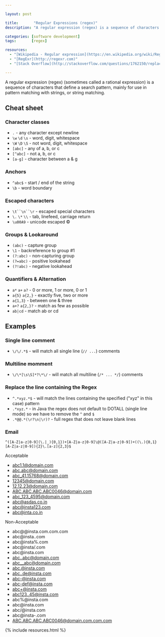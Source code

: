 ```yaml
---

layout: post

title:       "Regular Expressions (regex)"
description: "A regular expression (regex) is a sequence of characters that define a search pattern, mainly for use in pattern matching with strings, or string matching."

categories: [software development]
tags:       [regex]

resources:
  - "[Wikipedia - Regular expression](https://en.wikipedia.org/wiki/Regular_expression)"
  - "[RegExr](http://regexr.com)"
  - "[Stack Overflow](http://stackoverflow.com/questions/1762150/replace-the-line-containing-the-regex)"

---
```



A regular expression (regex) (sometimes called a rational expression) is a sequence of characters that define a search pattern, mainly for use in pattern matching with strings, or string matching.


## Cheat sheet


### Character classes

- `.` - any character except newline
- `\w` `\d` `\s` - word, digit, whitespace
- `\W` `\D` `\S` - not word, digit, whitespace
- `[abc]` - any of a, b, or c
- `[^abc]` - not a, b, or c
- `[a-g]` - character between a &amp; g


### Anchors

- `^abc$` - start / end of the string
- `\b` - word boundary


### Escaped characters

- `\t``\n``\r` - escaped special characters
- `\.` `\*` `\\` - tab, linefeed, carriage return
- `\u00A9` - unicode escaped &copy;


### Groups &amp; Lookaround

- `(abc)` - capture group
- `\1` - backreference to group #1
- `(?:abc)` - non-capturing group
- `(?=abc)` - positive lookahead
- `(?!abc)` - negative lookahead


### Quantifiers &amp; Alternation

- `a*` `a+` `a?` - 0 or more, 1 or more, 0 or 1
- `a{5}` `a{2,}` - exactly five, two or more
- `a{1,3}` - between one &amp; three
- `a+?` `a{2,}?` - match as few as possible
- `ab|cd` - match ab or cd


## Examples


### Single line comment

- `\/\/.*$` - will match all single line (`// ...`) comments


### Multiline momment

- `\/\*[\s\S]*?\*\/` - will match all multiline (`/* ... */`) comments


### Replace the line containing the Regex

- `^.*xyz.*$` - will match the lines containing the specified ("xyz" in this case) pattern
- `.*xyz.*` - in Java the regex does not default to DOTALL (single line mode) so we have to remove the `^` and `$`
- `.*@@.*(\r?\n|\r)?` - full regex that does not leave blank lines


### Email

`^([A-Z|a-z|0-9](\.|_){0,1})+[A-Z|a-z|0-9]\@([A-Z|a-z|0-9])+((\.){0,1}[A-Z|a-z|0-9]){2}\.[a-z]{2,3}$`

Acceptable

- abc1.1@domain.com
- abc.abc@domain.com
- abc_41.15768@domain.com
- 12345@domain.com
- 12.12.23@domain.com
- ABC.ABC.ABC.ABC0046@domain.com
- abc_123_4595@domain.com
- abc@asdas.co.in
- abc@insta123.com
- abc@inta.co.in

Non-Acceptable

- abc@@insta.com.com.com
- abc@insta..com
- abc@insta%.com
- abc@insta/.com
- abc@insta\.com
- abc..abc@domain.com
- abc__abc@domain.com
- abc.@insta.com
- abc..de@insta.com
- abc-@insta.com
- abc-def@insta.com
- abc+@insta.com
- abc123..45@insta.com
- abc%@insta.com
- abc\@insta.com
- abc/@insta.com
- abc@insta-.com
- ABC.ABC.ABC.ABC0046@domain.com.com.com


{% include resources.html %}